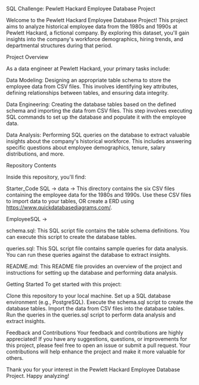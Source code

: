     
SQL Challenge: Pewlett Hackard Employee Database Project

Welcome to the Pewlett Hackard Employee Database Project! This project aims to analyze historical employee data from the 1980s and 1990s at Pewlett Hackard, a fictional company. By exploring this dataset, you'll gain insights into the company's workforce demographics, hiring trends, and departmental structures during that period.

Project Overview

As a data engineer at Pewlett Hackard, your primary tasks include:

Data Modeling: Designing an appropriate table schema to store the employee data from CSV files. This involves identifying key attributes, defining relationships between tables, and ensuring data integrity.

Data Engineering: Creating the database tables based on the defined schema and importing the data from CSV files. This step involves executing SQL commands to set up the database and populate it with the employee data.

Data Analysis: Performing SQL queries on the database to extract valuable insights about the company's historical workforce. This includes answering specific questions about employee demographics, tenure, salary distributions, and more.

Repository Contents

Inside this repository, you'll find:

Starter_Code SQL -> 
data -> 
This directory contains the six CSV files containing the employee data for the 1980s and 1990s. Use these CSV files to import data to your tables, OR create a ERD using https://www.quickdatabasediagrams.com/.

EmployeeSQL ->

schema.sql: This SQL script file contains the table schema definitions. You can execute this script to create the database tables.

queries.sql: This SQL script file contains sample queries for data analysis. You can run these queries against the database to extract insights.

README.md: This README file provides an overview of the project and instructions for setting up the database and performing data analysis.

Getting Started
To get started with this project:

Clone this repository to your local machine.
Set up a SQL database environment (e.g., PostgreSQL).
Execute the schema.sql script to create the database tables.
Import the data from CSV files into the database tables.
Run the queries in the queries.sql script to perform data analysis and extract insights.

Feedback and Contributions
Your feedback and contributions are highly appreciated! If you have any suggestions, questions, or improvements for this project, please feel free to open an issue or submit a pull request. Your contributions will help enhance the project and make it more valuable for others.

Thank you for your interest in the Pewlett Hackard Employee Database Project. Happy analyzing!
